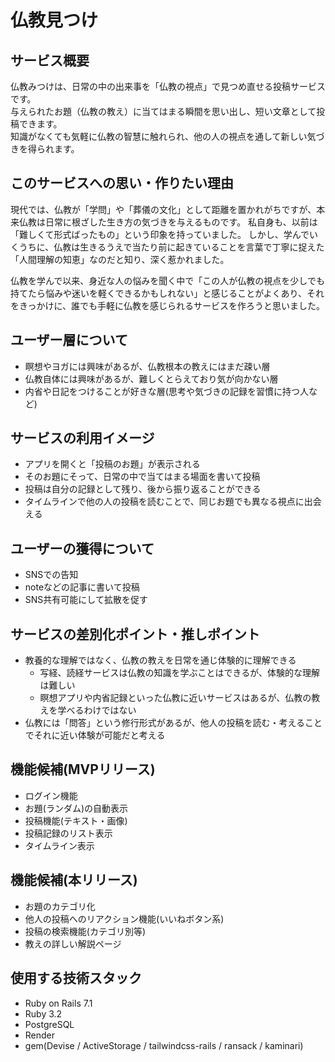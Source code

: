 # 仏教見つけ
## サービス概要
仏教みつけは、日常の中の出来事を「仏教の視点」で見つめ直せる投稿サービスです。  
与えられたお題（仏教の教え）に当てはまる瞬間を思い出し、短い文章として投稿できます。  
知識がなくても気軽に仏教の智慧に触れられ、他の人の視点を通して新しい気づきを得られます。

## このサービスへの思い・作りたい理由
現代では、仏教が「学問」や「葬儀の文化」として距離を置かれがちですが、本来仏教は日常に根ざした生き方の気づきを与えるものです。
私自身も、以前は「難しくて形式ばったもの」という印象を持っていました。
しかし、学んでいくうちに、仏教は生きるうえで当たり前に起きていることを言葉で丁寧に捉えた「人間理解の知恵」なのだと知り、深く惹かれました。

仏教を学んで以来、身近な人の悩みを聞く中で「この人が仏教の視点を少しでも持てたら悩みや迷いを軽くできるかもしれない」と感じることがよくあり、それをきっかけに、誰でも手軽に仏教を感じられるサービスを作ろうと思いました。

## ユーザー層について
- 瞑想やヨガには興味があるが、仏教根本の教えにはまだ疎い層
- 仏教自体には興味があるが、難しくとらえており気が向かない層
- 内省や日記をつけることが好きな層(思考や気づきの記録を習慣に持つ人など)

## サービスの利用イメージ
- アプリを開くと「投稿のお題」が表示される
- そのお題にそって、日常の中で当てはまる場面を書いて投稿
- 投稿は自分の記録として残り、後から振り返ることができる
- タイムラインで他の人の投稿を読むことで、同じお題でも異なる視点に出会える

## ユーザーの獲得について
* SNSでの告知
* noteなどの記事に書いて投稿
* SNS共有可能にして拡散を促す

## サービスの差別化ポイント・推しポイント
- 教養的な理解ではなく、仏教の教えを日常を通じ体験的に理解できる
  - 写経、読経サービスは仏教の知識を学ぶことはできるが、体験的な理解は難しい
  - 瞑想アプリや内省記録といった仏教に近いサービスはあるが、仏教の教えを学べるわけではない
- 仏教には「問答」という修行形式があるが、他人の投稿を読む・考えることでそれに近い体験が可能だと考える

## 機能候補(MVPリリース)
- ログイン機能
- お題(ランダム)の自動表示
- 投稿機能(テキスト・画像)
- 投稿記録のリスト表示
- タイムライン表示

## 機能候補(本リリース)
- お題のカテゴリ化
- 他人の投稿へのリアクション機能(いいねボタン系)
- 投稿の検索機能(カテゴリ別等)
- 教えの詳しい解説ページ

## 使用する技術スタック
- Ruby on Rails 7.1
- Ruby 3.2
- PostgreSQL
- Render
- gem(Devise / ActiveStorage / tailwindcss-rails / ransack / kaminari)